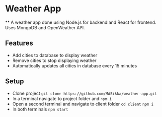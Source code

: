 # Weather App
**
A weather app done using Node.js for backend and React for frontend.
Uses MongoDB and OpenWeather API.
## Features
* Add cities to database to display weather
* Remove cities to stop displaying weather
* Automatically updates all cities in database every 15 minutes
## Setup
- Clone project `git clone https://github.com/MASikka/weather-app.git`
- In a terminal navigate to project folder and `npm i`
- Open a second terminal and navigate to client folder `cd client` `npm i`
- In both terminals `npm start`
